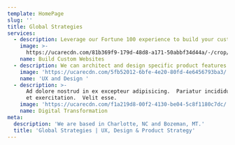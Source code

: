 ```yaml
---
template: HomePage
slug: ''
title: Global Strategies
services:
  - description: Leverage our Fortune 100 experience to build your custom website.
    image: >-
      https://ucarecdn.com/81b369f9-179d-48d8-a171-50abbf34d44a/-/crop/1078x855/2,0/-/preview/
    name: Build Custom Websites
  - description: We can architect and design specific product features for you.
    image: 'https://ucarecdn.com/5fb52012-6bfe-4e20-80fd-4e6456793ba3/'
    name: 'UX and Design '
  - description: >-
      Ad dolore nostrud in ex excepteur adipisicing.  Pariatur incididunt tempor
      et exercitation.  Velit esse.  
    image: 'https://ucarecdn.com/f1a219d8-00f2-4130-be04-5c8f1180c7dc/'
    name: Digital Transformation
meta:
  description: 'We are based in Charlotte, NC and Bozeman, MT.'
  title: 'Global Strategies | UX, Design & Product Strategy'
---
```

<!-- 
  'body' is not currently 
  included in the page template 
-->
